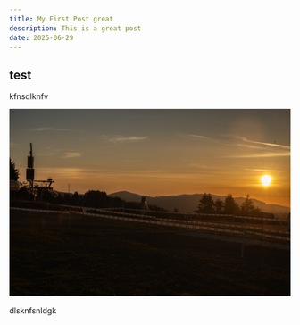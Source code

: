 ```yaml
---
title: My First Post great
description: This is a great post
date: 2025-06-29
---
```


## test
kfnsdlknfv

![image](https://github.com/4C-Winterberg-e-V/4C-blog/blob/e604fae379ff340e479f43afcf1e1d61f8e73ff5/blog/herosection.jpg)

dlsknfsnldgk
